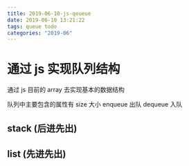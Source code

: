 ```yaml
---
title: 2019-06-10-js-qeueue
date: 2019-06-10 13:21:22
tags: queue todo
categories: "2019-06"
---
```


# 通过 js 实现队列结构

通过 js 目前的 array 去实现基本的数据结构

队列中主要包含的属性有
size 大小
enqueue 出队
dequeue 入队

## stack (后进先出)


## list (先进先出)
